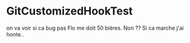 # GitCustomizedHookTest
on va voir
si ca bug pas Flo me doit 50 biéres.
Non
??
Si ca marche j'ai honte..
